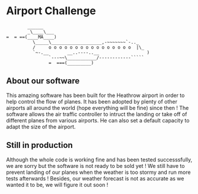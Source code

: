 Airport Challenge
=================

```
        ______
        _\____\___
=  = ==(____MA____)
          \_____\___________________,-~~~~~~~`-.._
          /     o o o o o o o o o o o o o o o o  |\_
          `~-.__       __..----..__                  )
                `---~~\___________/------------`````
                =  ===(_________)

```

About our software
---------

This amazing software has been built for the Heathrow airport in order to help control the flow of planes. It has been adopted by plenty of other airports all around the world (hope everything will be fine) since then !
The software allows the air traffic controller to intruct the landing or take off of different planes from various airports. He can also set a default capacity to adapt the size of the airport. 

Still in production
-----

Although the whole code is working fine and has been tested successsfully, we are sorry but the software is not ready to be sold yet ! We still have to prevent landing of our planes when the weather is too stormy and run more tests afterwards !
Besides, our weather forecast is not as accurate as we wanted it to be, we will figure it out soon !